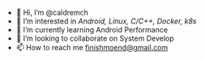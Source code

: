 - 👋 Hi, I’m @caldremch
- 👀 I’m interested in *Android, Linux, C/C++, Docker, k8s*
- 🌱 I’m currently learning Android Performance
- 💞️ I’m looking to collaborate on System Develop
- 📫 How to reach me finishmoend@gmail.com

<!---
caldremch/caldremch is a ✨ special ✨ repository because its `README.md` (this file) appears on your GitHub profile.
You can click the Preview link to take a look at your changes.
--->
